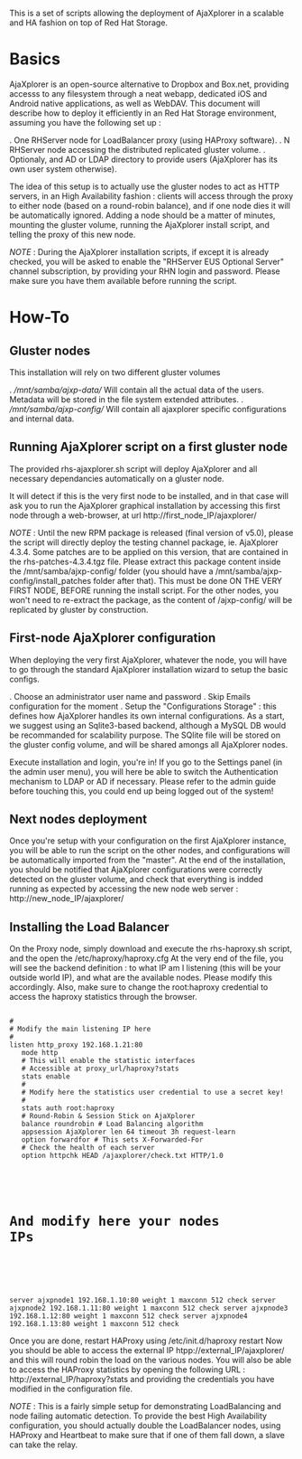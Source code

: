 This is a set of scripts allowing the deployment of AjaXplorer in a scalable and HA fashion on top of Red Hat Storage.

# Basics

AjaXplorer is an open-source alternative to Dropbox and Box.net, providing accesss to any filesystem through a neat webapp, dedicated iOS and Android native applications, as well as WebDAV. This document will describe how to deploy it efficiently in an Red Hat Storage environment, assuming you have the following set up :

. One RHServer node for LoadBalancer proxy (using HAProxy software).
. N RHServer node accessing the distributed replicated gluster volume.
. Optionaly, and AD or LDAP directory to provide users (AjaXplorer has its own user system otherwise).

The idea of this setup is to actually use the gluster nodes to act as HTTP servers, in an High Availability fashion : clients will access through the proxy to either node (based on a round-robin balance), and if one node dies it will be automatically ignored. Adding a node should be a matter of minutes, mounting the gluster volume, running the AjaXplorer install script, and telling the proxy of this new node.

*NOTE* : During the AjaXplorer installation scripts, if except it is already checked, you will be asked to enable the "RHServer EUS Optional Server" channel subscription, by providing your RHN login and password. Please make sure you have them available before running the script.

# How-To

## Gluster nodes

This installation will rely on two different gluster volumes

. */mnt/samba/ajxp-data/* Will contain all the actual data of the users. Metadata will be stored in the file system extended attributes.
. */mnt/samba/ajxp-config/* Will contain all ajaxplorer specific configurations and internal data.

## Running AjaXplorer script on a first gluster node

The provided rhs-ajaxplorer.sh script will deploy AjaXplorer and all necessary dependancies automatically on a gluster node.

It will detect if this is the very first node to be installed, and in that case will ask you to run the AjaXplorer graphical installation by accessing this first node through a web-browser, at url http://first_node_IP/ajaxplorer/

*NOTE* : Until the new RPM package is released (final version of v5.0), please the script will directly deploy the testing channel package, ie. AjaXplorer 4.3.4. Some patches are to be applied on this version, that are contained in the rhs-patches-4.3.4.tgz file. Please extract this package content inside the /mnt/samba/ajxp-config/ folder (you should have a /mnt/samba/ajxp-config/install_patches folder after that). This must be done ON THE VERY FIRST NODE, BEFORE running the install script. For the other nodes, you won't need to re-extract the package, as the content of /ajxp-config/ will be replicated by gluster by construction.


## First-node AjaXplorer configuration

When deploying the very first AjaXplorer, whatever the node, you will have to go through the standard AjaXplorer installation wizard to setup the basic configs.

. Choose an administrator user name and password
. Skip Emails configuration for the moment
. Setup the "Configurations Storage" : this defines how AjaXplorer handles its own internal configurations. As a start, we suggest using an Sqlite3-based backend, although a MySQL DB would be recommanded for scalability purpose. The SQlite file will be stored on the gluster config volume, and will be shared amongs all AjaXplorer nodes.

Execute installation and login, you're in! If you go to the Settings panel (in the admin user menu), you will here be able to switch the Authentication mechanism to LDAP or AD if necessary. Please refer to the admin guide before touching this, you could end up being logged out of the system!

## Next nodes deployment

Once you're setup with your configuration on the first AjaXplorer instance, you will be able to run the script on the other nodes, and configurations will be automatically imported from the "master". At the end of the installation, you should be notified that AjaXplorer configurations were correctly detected on the gluster volume, and check that everything is indded running as expected by accessing the new node web server : http://new_node_IP/ajaxplorer/

## Installing the Load Balancer

On the Proxy node, simply download and execute the rhs-haproxy.sh script, and the open the /etc/haproxy/haproxy.cfg
At the very end of the file, you will see the backend definition : to what IP am I listening (this will be your outside world IP), and what are the available nodes. Please modify this accordingly. Also, make sure to change the root:haproxy credential to access the haproxy statistics through the browser.

<code>
#
# Modify the main listening IP here
#
listen http_proxy 192.168.1.21:80
   mode http
   # This will enable the statistic interfaces
   # Accessible at proxy_url/haproxy?stats
   stats enable
   #
   # Modify here the statistics user credential to use a secret key!
   #
   stats auth root:haproxy
   # Round-Robin & Session Stick on AjaXplorer
   balance roundrobin # Load Balancing algorithm
   appsession AjaXplorer len 64 timeout 3h request-learn
   option forwardfor # This sets X-Forwarded-For
   # Check the health of each server
   option httpchk HEAD /ajaxplorer/check.txt HTTP/1.0

   #
   # And modify here your nodes IPs
   #
   server ajxpnode1 192.168.1.10:80 weight 1 maxconn 512 check
   server ajxpnode2 192.168.1.11:80 weight 1 maxconn 512 check
   server ajxpnode3 192.168.1.12:80 weight 1 maxconn 512 check
   server ajxpnode4 192.168.1.13:80 weight 1 maxconn 512 check
</code>

Once you are done, restart HAProxy using /etc/init.d/haproxy restart
Now you should be able to access the external IP htpp://external_IP/ajaxplorer/ and this will round robin the load on the various nodes.
You will also be able to access the HAProxy statistics by opening the following URL : http://external_IP/haproxy?stats and providing the credentials you have modified in the configuration file.

*NOTE* : This is a fairly simple setup for demonstrating LoadBalancing and node failing automatic detection. To provide the best High Availability configuration, you should actually double the LoadBalancer nodes, using HAProxy and Heartbeat to make sure that if one of them fall down, a slave can take the relay.